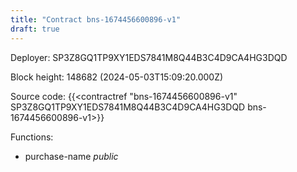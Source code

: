```yaml
---
title: "Contract bns-1674456600896-v1"
draft: true
---
```

Deployer: SP3Z8GQ1TP9XY1EDS7841M8Q44B3C4D9CA4HG3DQD


 



Block height: 148682 (2024-05-03T15:09:20.000Z)

Source code: {{<contractref "bns-1674456600896-v1" SP3Z8GQ1TP9XY1EDS7841M8Q44B3C4D9CA4HG3DQD bns-1674456600896-v1>}}

Functions:

* purchase-name _public_
